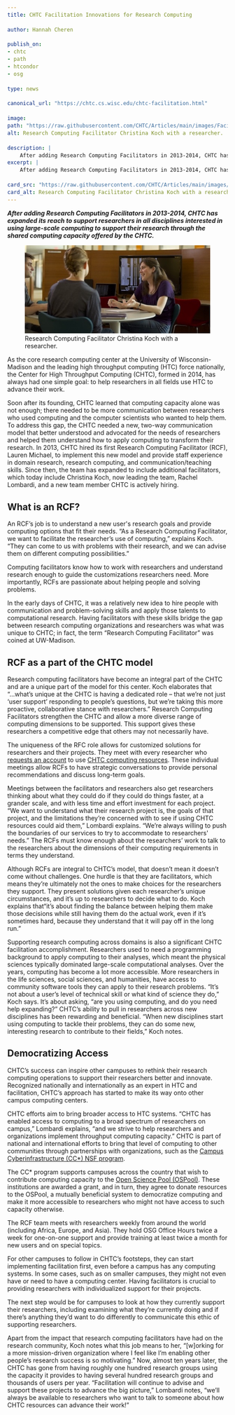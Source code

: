 ```yaml
---
title: CHTC Facilitation Innovations for Research Computing

author: Hannah Cheren

publish_on:
- chtc
- path
- htcondor
- osg

type: news

canonical_url: "https://chtc.cs.wisc.edu/chtc-facilitation.html"

image:
path: "https://raw.githubusercontent.com/CHTC/Articles/main/images/Facilitation-cover.jpeg"
alt: Research Computing Facilitator Christina Koch with a researcher.

description: |
    After adding Research Computing Facilitators in 2013-2014, CHTC has expanded its reach to support researchers in all disciplines interested in using large-scale computing to support their research through the shared computing capacity offered by the CHTC.
excerpt: |
    After adding Research Computing Facilitators in 2013-2014, CHTC has expanded its reach to support researchers in all disciplines interested in using large-scale computing to support their research through the shared computing capacity offered by the CHTC.

card_src: "https://raw.githubusercontent.com/CHTC/Articles/main/images/Facilitation-cover.jpeg"
card_alt: Research Computing Facilitator Christina Koch with a researcher.
---
```

  ***After adding Research Computing Facilitators in 2013-2014, CHTC has expanded its reach to support researchers in all disciplines interested in using large-scale computing to support their research through the shared computing capacity offered by the CHTC.***

  <figure>
  <img class="w-100" src="https://raw.githubusercontent.com/CHTC/Articles/main/images/Facilitation-cover.jpeg" alt="Research Computing Facilitator Christina Koch with a researcher."/>
  <figcaption class="figure-caption">Research Computing Facilitator Christina Koch with a researcher.<br/></figcaption>
</figure>

  As the core research computing center at the University of Wisconsin-Madison and the leading high throughput computing (HTC) force nationally, the Center for High Throughput Computing (CHTC), formed in 2014, has always had one simple goal: to help researchers in all fields use HTC to advance their work.
  
  Soon after its founding, CHTC learned that computing capacity alone was not enough; there needed to be more communication between researchers who used computing and the computer scientists who wanted to help them. To address this gap, the CHTC needed a new, two-way communication model that better understood and advocated for the needs of researchers and helped them understand how to apply computing to transform their research. In 2013, CHTC hired its first Research Computing Facilitator (RCF), Lauren Michael, to implement this new model and provide staff experience in domain research, research computing, and communication/teaching skills. Since then, the team has expanded to include additional facilitators, which today include Christina Koch, now leading the team, Rachel Lombardi, and a new team member CHTC is actively hiring.

## What is an RCF?
  An RCF’s job is to understand a new user's research goals and provide computing options that fit their needs. “As a Research Computing Facilitator, we want to facilitate the researcher’s use of computing,” explains Koch. “They can come to us with problems with their research, and we can advise them on different computing possibilities.” 
  
  Computing facilitators know how to work with researchers and understand research enough to guide the customizations researchers need. More importantly, RCFs are passionate about helping people and solving problems.
  
  In the early days of CHTC, it was a relatively new idea to hire people with communication and problem-solving skills and apply those talents to computational research. Having facilitators with these skills bridge the gap between research computing organizations and researchers was what was unique to CHTC; in fact, the term “Research Computing Facilitator” was coined at UW-Madison.

## RCF as a part of the CHTC model
  Research computing facilitators have become an integral part of the CHTC and are a unique part of the model for this center. Koch elaborates that “...what’s unique at the CHTC is having a dedicated role – that we’re not just ‘user support’ responding to people’s questions, but we’re taking this more proactive, collaborative stance with researchers.” Research Computing Facilitators strengthen the CHTC and allow a more diverse range of computing dimensions to be supported. This support gives these researchers a competitive edge that others may not necessarily have. 
  
  The uniqueness of the RFC role allows for customized solutions for researchers and their projects. They meet with every researcher who [requests an account](https://chtc.cs.wisc.edu/uw-research-computing/form.html) to use [CHTC computing resources](https://chtc.cs.wisc.edu/uw-research-computing/index.html). These individual meetings allow RCFs to have strategic conversations to provide personal recommendations and discuss long-term goals.
  
  Meetings between the facilitators and researchers also get researchers thinking about what they could do if they could do things faster, at a grander scale, and with less time and effort investment for each project. “We want to understand what their research project is, the goals of that project, and the limitations they’re concerned with to see if using CHTC resources could aid them,” Lombardi explains. “We’re always willing to push the boundaries of our services to try to accommodate to researchers' needs.” The RCFs must know enough about the researchers’ work to talk to the researchers about the dimensions of their computing requirements in terms they understand.
  
  Although RCFs are integral to CHTC’s model, that doesn’t mean it doesn’t come without challenges. One hurdle is that they are facilitators, which means they’re ultimately not the ones to make choices for the researchers they support. They present solutions given each researcher’s unique circumstances, and it’s up to researchers to decide what to do. Koch explains that“it’s about finding the balance between helping them make those decisions while still having them do the actual work, even if it’s sometimes hard, because they understand that it will pay off in the long run.”
  
  Supporting research computing across domains is also a significant CHTC facilitation accomplishment. Researchers used to need a programming background to apply computing to their analyses, which meant the physical sciences typically dominated large-scale computational analyses. Over the years, computing has become a lot more accessible. More researchers in the life sciences, social sciences, and humanities, have access to community software tools they can apply to their research problems. “It’s not about a user’s level of technical skill or what kind of science they do,” Koch says.  It’s about asking, “are you using computing, and do you need help expanding?” CHTC’s ability to pull in researchers across new disciplines has been rewarding and beneficial. “When new disciplines start using computing to tackle their problems, they can do some new, interesting research to contribute to their fields,” Koch notes.

## Democratizing Access
  CHTC’s success can inspire other campuses to rethink their research computing operations to support their researchers better and innovate. Recognized nationally and internationally as an expert in HTC and facilitation, CHTC’s approach has started to make its way onto other campus computing centers.
  
  CHTC efforts aim to bring broader access to HTC systems. “CHTC has enabled access to computing to a broad spectrum of researchers on campus,” Lombardi explains, “and we strive to help researchers and organizations implement throughput computing capacity.” CHTC is part of national and international efforts to bring that level of computing to other communities through partnerships with organizations, such as the [Campus Cyberinfrastructure (CC*) NSF program](https://beta.nsf.gov/funding/opportunities/campus-cyberinfrastructure-cc).
  
  The CC* program supports campuses across the country that wish to contribute computing capacity to the [Open Science Pool (OSPool)](https://osg-htc.org/services/open_science_pool.html). These institutions are awarded a grant, and in turn, they agree to donate resources to the OSPool, a mutually beneficial system to democratize computing and make it more accessible to researchers who might not have access to such capacity otherwise.
  
  The RCF team meets with researchers weekly from around the world (including Africa, Europe, and Asia). They hold OSG Office Hours twice a week for one-on-one support and provide training at least twice a month for new users and on special topics.
  
  For other campuses to follow in CHTC’s footsteps, they can start implementing facilitation first, even before a campus has any computing systems. In some cases, such as on smaller campuses, they might not even have or need to have a computing center. Having facilitators is crucial to providing researchers with individualized support for their projects. 
  
  The next step would be for campuses to look at how they currently support their researchers, including examining what they’re currently doing and if there’s anything they’d want to do differently to communicate this ethic of supporting researchers.
  
  Apart from the impact that research computing facilitators have had on the research community, Koch notes what this job means to her, “[w]orking for a more mission-driven organization where I feel like I’m enabling other people’s research success is so motivating.” Now, almost ten years later, the CHTC has gone from having roughly one hundred research groups using the capacity it provides to having several hundred research groups and thousands of users per year. “Facilitation will continue to advise and support these projects to advance the big picture,” Lombardi notes, “we’ll always be available to researchers who want to talk to someone about how CHTC resources can advance their work!”
